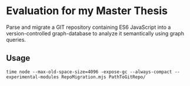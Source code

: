 # Evaluation for my Master Thesis
Parse and migrate a GIT repository containing ES6 JavaScript into a version-controlled graph-database to analyze it semantically using graph queries.

## Usage
`time node --max-old-space-size=4096 -expose-gc --always-compact --experimental-modules RepoMigration.mjs PathToGitRepo/`
